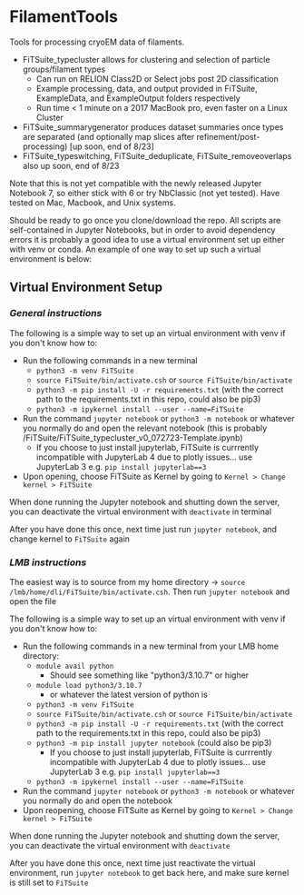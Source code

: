 # FilamentTools
 Tools for processing cryoEM data of filaments. 
 - FiTSuite_typecluster allows for clustering and selection of particle groups/filament types
   - Can run on RELION Class2D or Select jobs post 2D classification
   - Example processing, data, and output provided in FiTSuite, ExampleData, and ExampleOutput folders respectively
   - Run time < 1 minute on a 2017 MacBook pro, even faster on a Linux Cluster
 - FiTSuite_summarygenerator produces dataset summaries once types are separated (and optionally map slices after refinement/post-processing) [up soon, end of 8/23]
 - FiTSuite_typeswitching, FiTSuite_deduplicate, FiTSuite_removeoverlaps also up soon, end of 8/23

Note that this is not yet compatible with the newly released Jupyter Notebook 7, so either stick with 6 or try NbClassic (not yet tested). Have tested on Mac, Macbook, and Unix systems. 

Should be ready to go once you clone/download the repo. All scripts are self-contained in Jupyter Notebooks, but in order to avoid dependency errors it is probably a good idea to use a virtual environment set up either with venv or conda. An example of one way to set up such a virtual environment is below:


## Virtual Environment Setup
### *General instructions*
The following is a simple way to set up an virtual environment with venv if you don't know how to:
- Run the following commands in a new terminal
    - `python3 -m venv FiTSuite`
    - `source FiTSuite/bin/activate.csh` or `source FiTSuite/bin/activate`
    - `python3 -m pip install -U -r requirements.txt` (with the correct path to the requirements.txt in this repo, could also be pip3)
    - `python3 -m ipykernel install --user --name=FiTSuite`
- Run the command `jupyter notebook` or `python3 -m notebook` or whatever you normally do and open the relevant notebook (this is probably /FiTSuite/FiTSuite_typecluster_v0_072723-Template.ipynb)
    - If you choose to just install jupyterlab, FiTSuite is currrently incompatible with JupyterLab 4 due to plotly issues... use JupyterLab 3 e.g. `pip install jupyterlab==3`
- Upon opening, choose FiTSuite as Kernel by going to `Kernel > Change kernel > FiTSuite`

When done running the Jupyter notebook and shutting down the server, you can deactivate the virtual environment with `deactivate` in terminal

After you have done this once, next time just run `jupyter notebook`, and change kernel to `FiTSuite` again

### *LMB instructions*
The easiest way is to source from my home directory -> `source /lmb/home/dli/FiTSuite/bin/activate.csh`. Then run `jupyter notebook` and open the file

The following is a simple way to set up an virtual environment with venv if you don't know how to:
- Run the following commands in a new terminal from your LMB home directory:
    - `module avail python`
        - Should see something like "python3/3.10.7" or higher
    - `module load python3/3.10.7` 
        - or whatever the latest version of python is
    - `python3 -m venv FiTSuite`
    - `source FiTSuite/bin/activate.csh` or `source FiTSuite/bin/activate`
    - `python3 -m pip install -U -r requirements.txt` (with the correct path to the requirements.txt in this repo, could also be pip3)
    - `python3 -m pip install jupyter notebook` (could also be pip3)
        - If you choose to just install jupyterlab, FiTSuite is currrently incompatible with JupyterLab 4 due to plotly issues... use JupyterLab 3 e.g. `pip install jupyterlab==3`       
    - `python3 -m ipykernel install --user --name=FiTSuite`
- Run the command `jupyter notebook` or `python3 -m notebook` or whatever you normally do and open the notebook
- Upon reopening, choose FiTSuite as Kernel by going to `Kernel > Change kernel > FiTSuite`

When done running the Jupyter notebook and shutting down the server, you can deactivate the virtual environment with `deactivate`

After you have done this once, next time just reactivate the virtual environment, run `jupyter notebook` to get back here, and make sure kernel is still set to `FiTSuite`
